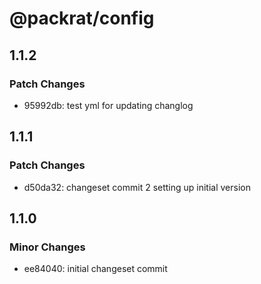 # @packrat/config

## 1.1.2

### Patch Changes

- 95992db: test yml for updating changlog

## 1.1.1

### Patch Changes

- d50da32: changeset commit 2 setting up initial version

## 1.1.0

### Minor Changes

- ee84040: initial changeset commit
